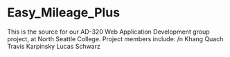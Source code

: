 # Easy_Mileage_Plus

This is the source for our AD-320 Web Application Development group project, at North Seattle College.
Project members include: /n
  Khang Quach
  Travis Karpinsky
  Lucas Schwarz
